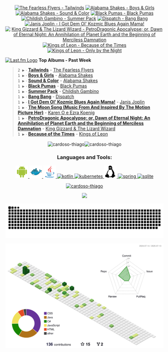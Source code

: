 <!-- lastfm -->
<p align="center"><a href="https://www.last.fm/music/The+Fearless+Flyers/Tailwinds"><img src="https://lastfm.freetls.fastly.net/i/u/64s/a69dae76cc90581034fcbc6f1ac610c5.jpg" title="The Fearless Flyers - Tailwinds"></a> <a href="https://www.last.fm/music/Alabama+Shakes/Boys+&+Girls"><img src="https://lastfm.freetls.fastly.net/i/u/64s/077d7aeab42ab31814f4227273e0124b.png" title="Alabama Shakes - Boys & Girls"></a> <a href="https://www.last.fm/music/Alabama+Shakes/Sound+&+Color"><img src="https://lastfm.freetls.fastly.net/i/u/64s/f8eb189af20dd743d96d46e128918a44.png" title="Alabama Shakes - Sound & Color"></a> <a href="https://www.last.fm/music/Black+Pumas/Black+Pumas"><img src="https://lastfm.freetls.fastly.net/i/u/64s/ef439d0047f456170ef7bdb57f971bd6.png" title="Black Pumas - Black Pumas"></a> <a href="https://www.last.fm/music/Childish+Gambino/Summer+Pack"><img src="https://lastfm.freetls.fastly.net/i/u/64s/6db4bd793ab45369b54cfde2a5a362f8.png" title="Childish Gambino - Summer Pack"></a> <a href="https://www.last.fm/music/Dispatch/Bang+Bang"><img src="https://lastfm.freetls.fastly.net/i/u/64s/2f2199fa1a48ee7ceb51cb7284b28332.jpg" title="Dispatch - Bang Bang"></a> <a href="https://www.last.fm/music/Janis+Joplin/I+Got+Dem+Ol%27+Kozmic+Blues+Again+Mama!"><img src="https://lastfm.freetls.fastly.net/i/u/64s/0ef9f682db8b9adc5985909d70c34fda.jpg" title="Janis Joplin - I Got Dem Ol' Kozmic Blues Again Mama!"></a> <a href="https://www.last.fm/music/King+Gizzard+&+The+Lizard+Wizard/PetroDragonic+Apocalypse;+or,+Dawn+of+Eternal+Night:+An+Annihilation+of+Planet+Earth+and+the+Beginning+of+Merciless+Damnation"><img src="https://lastfm.freetls.fastly.net/i/u/64s/c82a8fb339ad4906f1195fec753cef1f.jpg" title="King Gizzard & The Lizard Wizard - PetroDragonic Apocalypse; or, Dawn of Eternal Night: An Annihilation of Planet Earth and the Beginning of Merciless Damnation"></a> <a href="https://www.last.fm/music/Kings+of+Leon/Because+of+the+Times"><img src="https://lastfm.freetls.fastly.net/i/u/64s/3c737386c1604655951f7ee93231f29f.png" title="Kings of Leon - Because of the Times"></a> <a href="https://www.last.fm/music/Kings+of+Leon/Only+by+the+Night"><img src="https://lastfm.freetls.fastly.net/i/u/64s/1f161965ef64dd3369a41745c6682b32.jpg" title="Kings of Leon - Only by the Night"></a> </p>

<!--START_LASTFM_ALBUMS:{"period": "7day", "rows": 10}-->
<a href="https://last.fm" target="_blank"><img src="https://user-images.githubusercontent.com/17434202/215290617-e793598d-d7c9-428f-9975-156db1ba89cc.svg" alt="Last.fm Logo" width="18" height="13"/></a> **Top Albums - Past Week**

> `2 ▶️` ∙ **[Tailwinds](https://www.last.fm/music/The+Fearless+Flyers/Tailwinds)** - [The Fearless Flyers](https://www.last.fm/music/The+Fearless+Flyers)<br/>
> `1 ▶️` ∙ **[Boys & Girls](https://www.last.fm/music/Alabama+Shakes/Boys+&+Girls)** - [Alabama Shakes](https://www.last.fm/music/Alabama+Shakes)<br/>
> `1 ▶️` ∙ **[Sound & Color](https://www.last.fm/music/Alabama+Shakes/Sound+&+Color)** - [Alabama Shakes](https://www.last.fm/music/Alabama+Shakes)<br/>
> `1 ▶️` ∙ **[Black Pumas](https://www.last.fm/music/Black+Pumas/Black+Pumas)** - [Black Pumas](https://www.last.fm/music/Black+Pumas)<br/>
> `1 ▶️` ∙ **[Summer Pack](https://www.last.fm/music/Childish+Gambino/Summer+Pack)** - [Childish Gambino](https://www.last.fm/music/Childish+Gambino)<br/>
> `1 ▶️` ∙ **[Bang Bang](https://www.last.fm/music/Dispatch/Bang+Bang)** - [Dispatch](https://www.last.fm/music/Dispatch)<br/>
> `1 ▶️` ∙ **[I Got Dem Ol' Kozmic Blues Again Mama!](https://www.last.fm/music/Janis+Joplin/I+Got+Dem+Ol%27+Kozmic+Blues+Again+Mama!)** - [Janis Joplin](https://www.last.fm/music/Janis+Joplin)<br/>
> `1 ▶️` ∙ **[The Moon Song (Music From And Inspired By The Motion Picture Her)](https://www.last.fm/music/Karen+O+e+Ezra+Koenig/The+Moon+Song+(Music+From+And+Inspired+By+The+Motion+Picture+Her))** - [Karen O e Ezra Koenig](https://www.last.fm/music/Karen+O+e+Ezra+Koenig)<br/>
> `1 ▶️` ∙ **[PetroDragonic Apocalypse; or, Dawn of Eternal Night: An Annihilation of Planet Earth and the Beginning of Merciless Damnation](https://www.last.fm/music/King+Gizzard+&+The+Lizard+Wizard/PetroDragonic+Apocalypse;+or,+Dawn+of+Eternal+Night:+An+Annihilation+of+Planet+Earth+and+the+Beginning+of+Merciless+Damnation)** - [King Gizzard & The Lizard Wizard](https://www.last.fm/music/King+Gizzard+&+The+Lizard+Wizard)<br/>
> `1 ▶️` ∙ **[Because of the Times](https://www.last.fm/music/Kings+of+Leon/Because+of+the+Times)** - [Kings of Leon](https://www.last.fm/music/Kings+of+Leon)<br/>
<!--END_LASTFM_ALBUMS-->

<p align="center"><img align="center" src="https://github-readme-stats-nine-kohl.vercel.app/api?username=cardoso-thiago&show_icons=true&locale=en&theme=gotham&hide=issues,contribs" alt="cardoso-thiago" /><img align="center" src="https://github-readme-stats-nine-kohl.vercel.app/api/top-langs?username=cardoso-thiago&show_icons=true&locale=en&layout=compact&theme=gotham" alt="cardoso-thiago" /></p>

<h3 align="center">Languages and Tools:</h3>
<p align="center"> <a href="https://developer.android.com" target="_blank"> <img src="https://github.com/devicons/devicon/blob/master/icons/android/android-original.svg" alt="android" width="40" height="40"/> </a> <a href="https://www.docker.com/" target="_blank"> <img src="https://github.com/devicons/devicon/blob/master/icons/docker/docker-original.svg" alt="docker" width="40" height="40"/> </a> <a href="https://www.java.com" target="_blank"> <img src="https://github.com/devicons/devicon/blob/master/icons/java/java-original.svg" alt="java" width="40" height="40"/> </a> <a href="https://kotlinlang.org" target="_blank"> <img src="https://www.vectorlogo.zone/logos/kotlinlang/kotlinlang-icon.svg" alt="kotlin" width="40" height="40"/> </a> <a href="https://kubernetes.io" target="_blank"> <img src="https://www.vectorlogo.zone/logos/kubernetes/kubernetes-icon.svg" alt="kubernetes" width="40" height="40"/> </a> <a href="https://www.linux.org/" target="_blank"> <img src="https://github.com/devicons/devicon/blob/master/icons/linux/linux-plain.svg" alt="linux" width="40" height="40"/> </a> <a href="https://spring.io/" target="_blank"> <img src="https://www.vectorlogo.zone/logos/springio/springio-icon.svg" alt="spring" width="40" height="40"/> </a> <a href="https://www.sqlite.org/" target="_blank"> <img src="https://www.vectorlogo.zone/logos/sqlite/sqlite-icon.svg" alt="sqlite" width="40" height="40"/> </a> </p>

<p align="center"> <a href="https://github.com/ryo-ma/github-profile-trophy"><img src="https://github-profile-trophy.vercel.app/?username=cardoso-thiago&column=7" alt="cardoso-thiago" /></a> </p>

<!--START_SECTION:comicstrip-->
<p align="center">
 <a href="https://xkcd.com/">
 <img src="https://imgs.xkcd.com/comics/fix_this_sign.png" />
</a>
</p>
<!--END_SECTION:comicstrip-->

![](https://github.com/cardoso-thiago/cardoso-thiago/raw/output/github-snake.svg)

![](profile-3d-contrib/profile-green-animate.svg)
